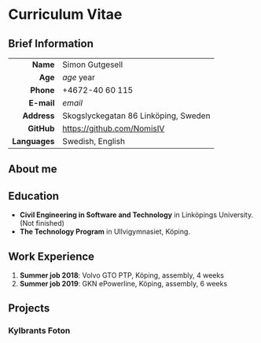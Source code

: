 # Curriculum Vitae

## Brief Information

|               |                                      |
| -------------:|:------------------------------------ |
| **Name**      | Simon Gutgesell                      |
| **Age**       | $age$ year                           |
| **Phone**     | +4672-40 60 115                      |
| **E-mail**    | $email$                              |
| **Address**   | Skogslyckegatan 86 Linköping, Sweden |
| **GitHub**    | https://github.com/NomisIV           |
| **Languages** | Swedish, English                     |

## About me

<!-- TODO -->

## Education

- **Civil Engineering in Software and Technology** in Linköpings University. (Not finished)
- **The Technology Program** in Ullvigymnasiet, Köping.

## Work Experience

1. **Summer job 2018**: Volvo GTO PTP, Köping, assembly, 4 weeks
1. **Summer job 2019**: GKN ePowerline, Köping, assembly, 6 weeks

## Projects

### Kylbrants Foton



